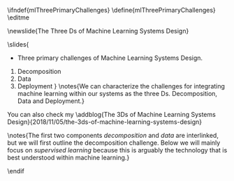 \ifndef{mlThreePrimaryChallenges}
\define{mlThreePrimaryChallenges}
\editme

\newslide{The Three Ds of Machine Learning Systems Design}

\slides{
* Three primary challenges of Machine Learning Systems Design.
1. Decomposition
2. Data 
3. Deployment
}
\notes{We can characterize the challenges for integrating machine learning within our systems as the three Ds. Decomposition, Data and Deployment.}

You can also check my \addblog{The 3Ds of Machine Learning Systems Design}{2018/11/05/the-3ds-of-machine-learning-systems-design}

\notes{The first two components *decomposition* and *data* are interlinked, but we will first outline the decomposition challenge. Below we will mainly focus on *supervised learning* because this is arguably the technology that is best understood within machine learning.}

\endif
